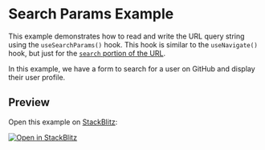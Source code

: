 # Search Params Example

This example demonstrates how to read and write the URL query string using the `useSearchParams()` hook. This hook is similar to the `useNavigate()` hook, but just for the [`search` portion of the URL](https://developer.mozilla.org/en-US/docs/Web/API/Location/search).

In this example, we have a form to search for a user on GitHub and display their user profile.

## Preview

Open this example on [StackBlitz](https://stackblitz.com):

[![Open in StackBlitz](https://developer.stackblitz.com/img/open_in_stackblitz.svg)](https://stackblitz.com/github/remix-run/react-router/tree/v6.0.0-beta.6/examples/search-params?file=src/App.tsx)
